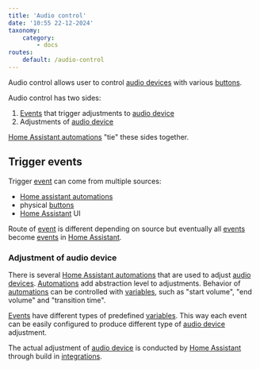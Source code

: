 ```yaml
---
title: 'Audio control'
date: '10:55 22-12-2024'
taxonomy:
    category:
        - docs
routes:
    default: /audio-control
---
```


Audio control allows user to control [audio devices](/audio-devices) with various [buttons](/buttons).

Audio control has two sides:
1. [Events](/events) that trigger adjustments to [audio device](/audio-devices)
2. Adjustments of [audio device](/audio-devices)

[Home Assistant automations](/home-assistant-automations) "tie" these sides together.

## Trigger events

Trigger [event](/events) can come from multiple sources:
* [Home assistant automations](/home-assistant-automations)
* physical [buttons](/buttons)
* [Home Assistant](/home-assistant) UI

Route of [event](/events) is different depending on source but eventually all [events](/events) become [events](/events) in [Home Assistant](/home-assistant).

### Adjustment of audio device

There is several [Home Assistant automations](/home-assistant-automations) that are used to adjust [audio devices](/audio-devices). [Automations](/home-assistant-automations) add abstraction level to adjustments. Behavior of [automations](/home-assistant-automations) can be controlled with [variables](/variables), such as "start volume", "end volume" and "transition time".

[Events](/events) have different types of predefined [variables](/variables). This way each event can be easily configured to produce different type of [audio device](/audio-devices) adjustment.

The actual adjustment of [audio device](/audio-devices) is conducted by [Home Assistant](/home-assistant) through build in [integrations](/home-assistant-integrations).